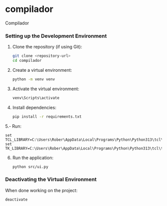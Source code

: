 # compilador
Compilador

### Setting up the Development Environment

1. Clone the repository (if using Git):
   ```bash
   git clone <repository-url>
   cd compilador
   ```

2. Create a virtual environment:
   ```bash
   python -m venv venv
   ```

3. Activate the virtual environment:
   ```bash
   venv\Scripts\activate
   ```

4. Install dependencies:
   ```bash
   pip install -r requirements.txt

   ```

5.- Run:

    set TCL_LIBRARY=C:\Users\Rober\AppData\Local\Programs\Python\Python313\tcl\tcl8.6
    set TK_LIBRARY=C:\Users\Rober\AppData\Local\Programs\Python\Python313\tcl\tk8.6


6. Run the application:
   ```bash
   python src/ui.py
   ```

### Deactivating the Virtual Environment
When done working on the project:
```bash
deactivate
```